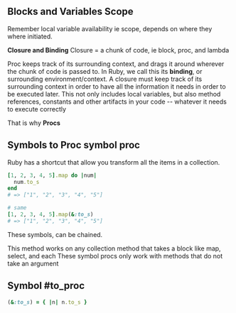 ## Blocks and Variables Scope

Remember local variable availability ie scope, depends on where they where initiated.

**Closure and Binding**
Closure = a chunk of code, ie block, proc, and lambda

Proc keeps track of its surrounding context, and drags it around wherever the chunk of code is passed to. In Ruby, we call this its **binding**, or surrounding environment/context. A closure must keep track of its surrounding context in order to have all the information it needs in order to be executed later. This not only includes local variables, but also method references, constants and other artifacts in your code -- whatever it needs to execute correctly

That is why **Procs**

## Symbols to Proc symbol proc

Ruby has a shortcut that allow you transform all the items in a collection.
``` ruby
[1, 2, 3, 4, 5].map do |num|
  num.to_s
end
# => ["1", "2", "3", "4", "5"]

# same
[1, 2, 3, 4, 5].map(&:to_s)
# => ["1", "2", "3", "4", "5"]
```

These symbols, can be chained.

This method works on any collection method that takes a block like map, select, and each
These symbol procs only work with methods that do not take an argument

## Symbol #to_proc
``` ruby
(&:to_s) = { |n| n.to_s }
```
